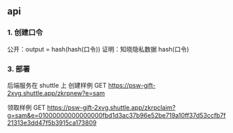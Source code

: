 ## api

### 1. 创建口令

公开：output = hash(hash(口令))
证明：知晓隐私数据 hash(口令)

### 3. 部署

后端服务在 shuttle 上
创建样例 GET https://psw-gift-2xvg.shuttle.app/zkrpnew?e=sam

领取样例 GET https://psw-gift-2xvg.shuttle.app/zkrpclaim?g=sam&e=01000000000000000fbd1d3ac37b96e52be719a10ff37d53ccfb7f21313e3dd47f5b3915ca173809
